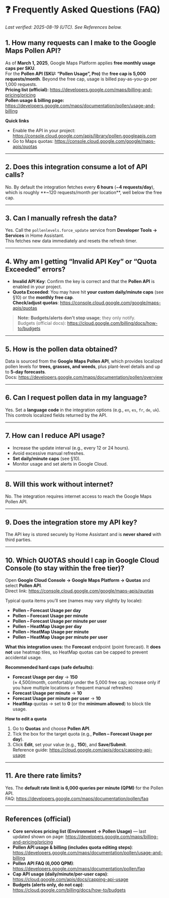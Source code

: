 # ❓ Frequently Asked Questions (FAQ)
*Last verified: 2025-08-19 (UTC). See References below.*

## 1. How many requests can I make to the Google Maps Pollen API?
As of **March 1, 2025**, Google Maps Platform applies **free monthly usage caps per SKU**.  
For the **Pollen API (SKU: “Pollen Usage”, Pro)** the **free cap is 5,000 requests/month**. Beyond the free cap, usage is billed pay-as-you-go per 1,000 requests.  
**Pricing list (official):** https://developers.google.com/maps/billing-and-pricing/pricing  
**Pollen usage & billing page:** https://developers.google.com/maps/documentation/pollen/usage-and-billing

**Quick links**
- Enable the API in your project: https://console.cloud.google.com/apis/library/pollen.googleapis.com  
- Go to Maps quotas: https://console.cloud.google.com/google/maps-apis/quotas

---

## 2. Does this integration consume a lot of API calls?
No. By default the integration fetches every **6 hours** (~**4 requests/day**), which is roughly **~120 requests/month per location**, well below the free cap.

---

## 3. Can I manually refresh the data?
Yes. Call the `pollenlevels.force_update` service from **Developer Tools → Services** in Home Assistant.  
This fetches new data immediately and resets the refresh timer.

---

## 4. Why am I getting “Invalid API Key” or “Quota Exceeded” errors?
- **Invalid API Key**: Confirm the key is correct and that the **Pollen API** is enabled in your project.  
- **Quota Exceeded**: You may have hit **your custom daily/minute caps** (see §10) or the **monthly free cap**.  
  **Check/adjust quotas**: https://console.cloud.google.com/google/maps-apis/quotas  

> **Note:** **Budgets/alerts don’t stop usage**; they only notify.  
> Budgets (official docs): https://cloud.google.com/billing/docs/how-to/budgets

---

## 5. How is the pollen data obtained?
Data is sourced from the **Google Maps Pollen API**, which provides localized pollen levels for **trees, grasses, and weeds**, plus plant-level details and up to **5-day forecasts**.  
Docs: https://developers.google.com/maps/documentation/pollen/overview

---

## 6. Can I request pollen data in my language?
Yes. Set a **language code** in the integration options (e.g., `en`, `es`, `fr`, `de`, `uk`).  
This controls localized fields returned by the API.

---

## 7. How can I reduce API usage?
- Increase the update interval (e.g., every 12 or 24 hours).
- Avoid excessive manual refreshes.
- **Set daily/minute caps** (see §10).
- Monitor usage and set alerts in Google Cloud.

---

## 8. Will this work without internet?
No. The integration requires internet access to reach the Google Maps Pollen API.

---

## 9. Does the integration store my API key?
The API key is stored securely by Home Assistant and is **never shared** with third parties.

---

## 10. Which QUOTAS should I cap in Google Cloud Console (to stay within the free tier)?
Open **Google Cloud Console → Google Maps Platform → Quotas** and select **Pollen API**.  
Direct link: https://console.cloud.google.com/google/maps-apis/quotas

Typical quota items you’ll see (names may vary slightly by locale):
- **Pollen – Forecast Usage per day**
- **Pollen – Forecast Usage per minute**
- **Pollen – Forecast Usage per minute per user**
- **Pollen – HeatMap Usage per day**
- **Pollen – HeatMap Usage per minute**
- **Pollen – HeatMap Usage per minute per user**

**What this integration uses:** the **Forecast** endpoint (point forecast). It **does not** use heatmap tiles, so HeatMap quotas can be capped to prevent accidental usage.

**Recommended hard caps (safe defaults):**
- **Forecast Usage per day** → **150**  
  (≈ 4,500/month, comfortably under the 5,000 free cap; increase only if you have multiple locations or frequent manual refreshes)
- **Forecast Usage per minute** → **10**
- **Forecast Usage per minute per user** → **10**
- **HeatMap** quotas → set to **0** (or the **minimum allowed**) to block tile usage.

**How to edit a quota**
1) Go to **Quotas** and choose **Pollen API**.  
2) Tick the box for the target quota (e.g., **Pollen – Forecast Usage per day**).  
3) Click **Edit**, set your value (e.g., **150**), and **Save/Submit**.  
Reference guide: https://cloud.google.com/apis/docs/capping-api-usage

---

## 11. Are there rate limits?
Yes. The **default rate limit is 6,000 queries per minute (QPM)** for the Pollen API.  
FAQ: https://developers.google.com/maps/documentation/pollen/faq

---

## References (official)
- **Core services pricing list (Environment → Pollen Usage)** — last updated shown on page: https://developers.google.com/maps/billing-and-pricing/pricing  
- **Pollen API usage & billing (includes quota editing steps)**: https://developers.google.com/maps/documentation/pollen/usage-and-billing  
- **Pollen API FAQ (6,000 QPM)**: https://developers.google.com/maps/documentation/pollen/faq  
- **Cap API usage (daily/minute/per-user caps)**: https://cloud.google.com/apis/docs/capping-api-usage  
- **Budgets (alerts only, do not cap)**: https://cloud.google.com/billing/docs/how-to/budgets
